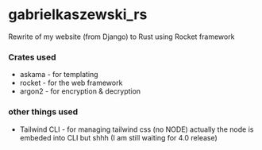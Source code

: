 # gabrielkaszewski_rs

Rewrite of my website (from Django) to Rust using Rocket framework

### Crates used

- askama - for templating
- rocket - for the web framework
- argon2 - for encryption & decryption

### other things used
- Tailwind CLI - for managing tailwind css (no NODE) actually the node is embeded into CLI but shhh (I am still waiting for 4.0 release)
